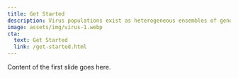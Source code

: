 ```yaml
---
title: Get Started
description: Virus populations exist as heterogeneous ensembles of genomes within their hosts. This genetic diversity is associated with viral pathogenesis, virulence, and disease progression, and it can be probed using high-throughput sequencing technologies.
image: assets/img/virus-1.webp
cta:
  text: Get Started
  link: /get-started.html
---
```


Content of the first slide goes here.
